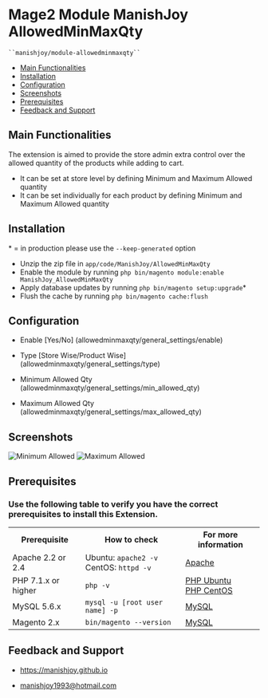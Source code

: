 # Mage2 Module ManishJoy AllowedMinMaxQty

    ``manishjoy/module-allowedminmaxqty``

 - [Main Functionalities](#main-functionalities)
 - [Installation](#installation)
 - [Configuration](#configuration)
 - [Screenshots](#screenshots)
 - [Prerequisites](#prerequisites)
 - [Feedback and Support](#feedback-and-support)


## Main Functionalities
The extension is aimed to provide the store admin extra control over the allowed quantity of the products while adding to cart.

 - It can be set at store level by defining Minimum and Maximum Allowed quantity
 - It can be set individually for each product by defining Minimum and Maximum Allowed quantity

## Installation
\* = in production please use the `--keep-generated` option

 - Unzip the zip file in `app/code/ManishJoy/AllowedMinMaxQty`
 - Enable the module by running `php bin/magento module:enable ManishJoy_AllowedMinMaxQty`
 - Apply database updates by running `php bin/magento setup:upgrade`\*
 - Flush the cache by running `php bin/magento cache:flush`


## Configuration

 - Enable [Yes/No] (allowedminmaxqty/general_settings/enable)

 - Type [Store Wise/Product Wise] (allowedminmaxqty/general_settings/type)

 - Minimum Allowed Qty (allowedminmaxqty/general_settings/min_allowed_qty)

 - Maximum Allowed Qty (allowedminmaxqty/general_settings/max_allowed_qty)


## Screenshots

<img src="https://i.ibb.co/7SfyyX6/Selection-085.png" alt="Minimum Allowed" title="Minimum Allowed">

<img src="https://i.ibb.co/XYMLqKC/Selection-086.png" alt="Maximum Allowed" title="Maximum Allowed">


## Prerequisites

### Use the following table to verify you have the correct prerequisites to install this Extension.

<table>
	<tbody>
		<tr>
			<th>Prerequisite</th>
			<th>How to check</th>
			<th>For more information</th>
		</tr>
	<tr>
		<td>Apache 2.2 or 2.4</td>
		<td>Ubuntu: <code>apache2 -v</code><br>
		CentOS: <code>httpd -v</code></td>
		<td><a href="http://devdocs.magento.com/guides/v2.0/install-gde/prereq/apache.html">Apache</a></td>
	</tr>
	<tr>
		<td>PHP 7.1.x or higher</td>
		<td><code>php -v</code></td>
		<td><a href="http://devdocs.magento.com/guides/v2.0/install-gde/prereq/php-ubuntu.html">PHP Ubuntu</a><br><a href="http://devdocs.magento.com/guides/v2.0/install-gde/prereq/php-centos.html">PHP CentOS</a></td>
	</tr>
	<tr>
      <td>MySQL 5.6.x</td>
	   <td><code>mysql -u [root user name] -p</code></td>
	   <td><a href="http://devdocs.magento.com/guides/v2.0/install-gde/prereq/mysql.html">MySQL</a></td>
	</tr>
   <tr>
      <td>Magento 2.x</td>
	   <td><code>bin/magento --version</code></td>
	   <td><a href="https://devdocs.magento.com">MySQL</a></td>
	</tr>
</tbody>
</table>


## Feedback and Support

 - <a href="https://manishjoy.github.io/">https://manishjoy.github.io</a>

 - <a href="mailto:manishjoy1993@hotmail.com">manishjoy1993@hotmail.com</a>



